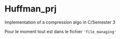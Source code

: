 # Huffman_prj
Implementation of a compression algo in C/Semester 3


Pour le moment tout est dans le fichier ```'file_managing'```
